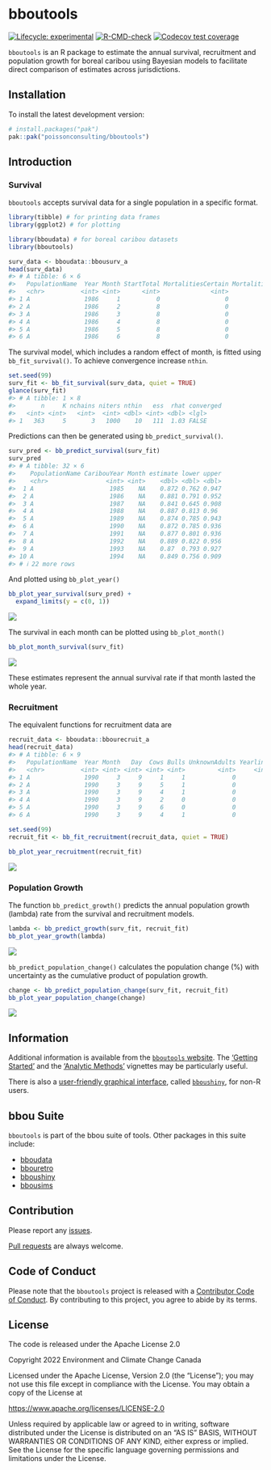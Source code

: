 
<!-- README.md is generated from README.Rmd. Please edit that file -->

# bboutools

<!-- badges: start -->

[![Lifecycle:
experimental](https://img.shields.io/badge/lifecycle-experimental-orange.svg)](https://lifecycle.r-lib.org/articles/stages.html#experimental)
[![R-CMD-check](https://github.com/poissonconsulting/bboutools/actions/workflows/R-CMD-check.yaml/badge.svg)](https://github.com/poissonconsulting/bboutools/actions/workflows/R-CMD-check.yaml)
[![Codecov test
coverage](https://codecov.io/gh/poissonconsulting/bboutools/branch/main/graph/badge.svg)](https://app.codecov.io/gh/poissonconsulting/bboutools?branch=main)
<!-- badges: end -->

`bboutools` is an R package to estimate the annual survival, recruitment
and population growth for boreal caribou using Bayesian models to
facilitate direct comparison of estimates across jurisdictions.

## Installation

To install the latest development version:

``` r
# install.packages("pak")
pak::pak("poissonconsulting/bboutools")
```

## Introduction

### Survival

`bboutools` accepts survival data for a single population in a specific
format.

``` r
library(tibble) # for printing data frames
library(ggplot2) # for plotting

library(bboudata) # for boreal caribou datasets
library(bboutools)

surv_data <- bboudata::bbousurv_a
head(surv_data)
#> # A tibble: 6 × 6
#>   PopulationName  Year Month StartTotal MortalitiesCertain MortalitiesUncertain
#>   <chr>          <int> <int>      <int>              <int>                <int>
#> 1 A               1986     1          0                  0                    0
#> 2 A               1986     2          8                  0                    0
#> 3 A               1986     3          8                  0                    0
#> 4 A               1986     4          8                  0                    0
#> 5 A               1986     5          8                  0                    0
#> 6 A               1986     6          8                  0                    0
```

The survival model, which includes a random effect of month, is fitted
using `bb_fit_survival()`. To achieve convergence increase `nthin`.

``` r
set.seed(99)
surv_fit <- bb_fit_survival(surv_data, quiet = TRUE)
glance(surv_fit)
#> # A tibble: 1 × 8
#>       n     K nchains niters nthin   ess  rhat converged
#>   <int> <int>   <int>  <int> <dbl> <int> <dbl> <lgl>    
#> 1   363     5       3   1000    10   111  1.03 FALSE
```

Predictions can then be generated using `bb_predict_survival()`.

``` r
surv_pred <- bb_predict_survival(surv_fit)
surv_pred
#> # A tibble: 32 × 6
#>    PopulationName CaribouYear Month estimate lower upper
#>    <chr>                <int> <int>    <dbl> <dbl> <dbl>
#>  1 A                     1985    NA    0.872 0.762 0.947
#>  2 A                     1986    NA    0.881 0.791 0.952
#>  3 A                     1987    NA    0.841 0.645 0.908
#>  4 A                     1988    NA    0.887 0.813 0.96 
#>  5 A                     1989    NA    0.874 0.785 0.943
#>  6 A                     1990    NA    0.872 0.785 0.936
#>  7 A                     1991    NA    0.877 0.801 0.936
#>  8 A                     1992    NA    0.889 0.822 0.956
#>  9 A                     1993    NA    0.87  0.793 0.927
#> 10 A                     1994    NA    0.849 0.756 0.909
#> # ℹ 22 more rows
```

And plotted using `bb_plot_year()`

``` r
bb_plot_year_survival(surv_pred) +
  expand_limits(y = c(0, 1))
```

![](man/figures/README-unnamed-chunk-5-1.png)<!-- -->

The survival in each month can be plotted using `bb_plot_month()`

``` r
bb_plot_month_survival(surv_fit)
```

![](man/figures/README-unnamed-chunk-6-1.png)<!-- -->

These estimates represent the annual survival rate if that month lasted
the whole year.

### Recruitment

The equivalent functions for recruitment data are

``` r
recruit_data <- bboudata::bbourecruit_a
head(recruit_data)
#> # A tibble: 6 × 9
#>   PopulationName  Year Month   Day  Cows Bulls UnknownAdults Yearlings Calves
#>   <chr>          <int> <int> <int> <int> <int>         <int>     <int>  <int>
#> 1 A               1990     3     9     1     1             0         0      0
#> 2 A               1990     3     9     5     1             0         0      0
#> 3 A               1990     3     9     4     1             0         0      0
#> 4 A               1990     3     9     2     0             0         0      0
#> 5 A               1990     3     9     6     0             0         0      0
#> 6 A               1990     3     9     4     1             0         0      0

set.seed(99)
recruit_fit <- bb_fit_recruitment(recruit_data, quiet = TRUE)

bb_plot_year_recruitment(recruit_fit)
```

![](man/figures/README-unnamed-chunk-7-1.png)<!-- -->

### Population Growth

The function `bb_predict_growth()` predicts the annual population growth
(lambda) rate from the survival and recruitment models.

``` r
lambda <- bb_predict_growth(surv_fit, recruit_fit)
bb_plot_year_growth(lambda)
```

![](man/figures/README-unnamed-chunk-8-1.png)<!-- -->

`bb_predict_population_change()` calculates the population change (%)
with uncertainty as the cumulative product of population growth.

``` r
change <- bb_predict_population_change(surv_fit, recruit_fit)
bb_plot_year_population_change(change)
```

![](man/figures/README-unnamed-chunk-9-1.png)<!-- -->

## Information

Additional information is available from the [`bboutools`
website](https://poissonconsulting.github.io/bboutools/). The [‘Getting
Started’](https://poissonconsulting.github.io/bboutools/articles/bbtutorial.html)
and the [‘Analytic
Methods’](https://poissonconsulting.github.io/bboutools/articles/bbmethods.html)
vignettes may be particularly useful.

There is also a [user-friendly graphical
interface](https://poissonconsulting.shinyapps.io/bboushiny/), called
[`bboushiny`](https://github.com/poissonconsulting/bboushiny), for non-R
users.

## bbou Suite

`bboutools` is part of the bbou suite of tools. Other packages in this
suite include:

- [bboudata](https://github.com/poissonconsulting/bboudata)
- [bbouretro](https://github.com/poissonconsulting/bbouretro)
- [bboushiny](https://github.com/poissonconsulting/bboushiny)
- [bbousims](https://github.com/poissonconsulting/bbousims)

## Contribution

Please report any
[issues](https://github.com/poissonconsulting/bboutools/issues).

[Pull requests](https://github.com/poissonconsulting/bboutools/pulls)
are always welcome.

## Code of Conduct

Please note that the `bboutools` project is released with a [Contributor
Code of
Conduct](https://poissonconsulting.github.io/bboutools/CODE_OF_CONDUCT.html).
By contributing to this project, you agree to abide by its terms.

## License

The code is released under the Apache License 2.0

Copyright 2022 Environment and Climate Change Canada

Licensed under the Apache License, Version 2.0 (the “License”); you may
not use this file except in compliance with the License. You may obtain
a copy of the License at

<https://www.apache.org/licenses/LICENSE-2.0>

Unless required by applicable law or agreed to in writing, software
distributed under the License is distributed on an “AS IS” BASIS,
WITHOUT WARRANTIES OR CONDITIONS OF ANY KIND, either express or implied.
See the License for the specific language governing permissions and
limitations under the License.
